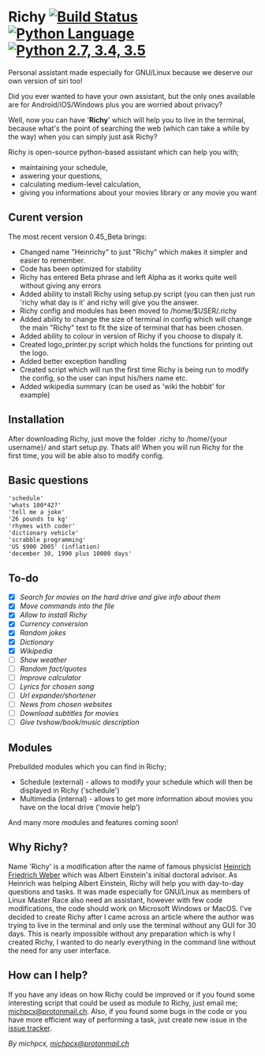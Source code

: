 # Richy [![Build Status](https://travis-ci.org/MichPCX/Heinrichy.svg?branch=master)](https://travis-ci.org/MichPCX/Richy) [![Python Language](https://camo.githubusercontent.com/b5335e67163d72a456a4ea4345e58b7eb497c884/68747470733a2f2f696d672e736869656c64732e696f2f62616467652f4c616e67756167652d507974686f6e2d7265642e737667)](https://github.com/MichPCX/Richy) [![Python 2.7, 3.4, 3.5](https://img.shields.io/pypi/pyversions/icon_font_to_png.svg)](https://github.com/MichPCX/Richy)
Personal assistant made especially for GNU/Linux because we deserve our own version of siri too!

Did you ever wanted to have your own assistant, but the only ones available are for Android/iOS/Windows plus you are
worried about privacy?

Well, now you can have '**Richy**' which will help you to live in the terminal, because what's the point of searching the web (which can take a while by the way) when you can simply just ask Richy?

Richy is open-source python-based assistant which can help you with;
- maintaining your schedule,
- aswering your questions,
- calculating medium-level calculation,
- giving you informations about your movies library or any movie you want

## Curent version

The most recent version 0.45_Beta brings:

 - Changed name "Heinrichy" to just "Richy" which makes it simpler and easier to remember.
 - Code has been optimized for stability
 - Richy has entered Beta phrase and left Alpha as it works quite well without giving any errors
 - Added ability to install Richy using setup.py script (you can then just run 'richy what day is it' and richy will give you the answer.
 - Richy config and modules has been moved to /home/$USER/.richy
 - Added ability to change the size of terminal in config which will change the main "Richy" text to fit the size of terminal that has been chosen.
 - Added ability to colour in version of Richy if you choose to dispaly it.
 - Created logo_printer.py script which holds the functions for printing out the logo.
 - Added better exception handling
 - Created script which will run the first time Richy is being run to modify the config, so the user can input his/hers name etc.
 - Added wikipedia summary (can be used as 'wiki the hobbit' for example)

## Installation
After downloading Richy, just move the folder .richy to /home/{your username}/ and start setup.py. Thats all!
When you will run Richy for the first time, you will be able also to modify config.

## Basic questions
```
'schedule'
'whats 100*42?'
'tell me a joke'
'26 pounds to kg'
'rhymes with coder'
'dictionary vehicle'
'scrabble programming'
'US $900 2005' (inflation)
'december 30, 1990 plus 10000 days'
```

## To-do
- [x] *Search for movies on the hard drive and give info about them*
- [x] *Move commands into the file*
- [x] *Allow to install Richy*
- [x] *Currency conversion*
- [x] *Random jokes*
- [x] *Dictionary*
- [x] *Wikipedia*
- [ ] *Show weather*
- [ ] *Random fact/quotes*
- [ ] *Improve calculator*
- [ ] *Lyrics for chosen song*
- [ ] *Url expander/shortener*
- [ ] *News from chosen websites*
- [ ] *Download subtitles for movies*
- [ ] *Give tvshow/book/music description*

## Modules

Prebuilded modules which you can find in Richy;
- Schedule (external) - allows to modify your schedule which will then be displayed in Richy ('schedule')
- Multimedia (internal) - allows to get more information about movies you have on the local drive ('movie help')

And many more modules and features coming soon!

## Why Richy?
Name 'Richy' is a modification after the name of famous physicist [Heinrich Friedrich Weber](https://en.wikipedia.org/wiki/Heinrich_F._Weber) which was Albert Einstein's initial doctoral
advisor. As Heinrich was helping Albert Einstein, Richy will help you with day-to-day questions and tasks.
It was made especially for GNU/Linux as members of Linux Master Race also need an assistant, however with few
code modifications, the code should work on Microsoft Windows or MacOS. I've decided to create Richy after
I came across an article where the author was trying to live in the terminal and only use the terminal without any GUI for
30 days. This is nearly impossible without any preparation which is why I created Richy, I wanted to do
nearly everything in the command line without the need for any user interface.

## How can I help?
If you have any ideas on how Richy could be improved or if you found some interesting
script that could be used as module to Richy, just email me; michpcx@protonmail.ch. Also, if you found some
bugs in the code or you have more efficient way of performing a task, just create new issue in the [issue tracker](https://github.com/MichPCX/Richy/issues).

*By michpcx, michpcx@protonmail.ch*
